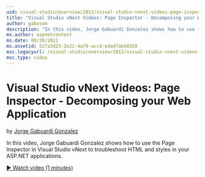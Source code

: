 ```yaml
---
uid: visual-studio/overview/2012/visual-studio-vnext-videos-page-inspector-decomposing-your-web-application
title: "Visual Studio vNext Videos: Page Inspector - Decomposing your Web Application | Microsoft Docs"
author: gabosom
description: "In this video, Jorge Gabuardi Gonzalez shows how to use the Page Inspector in Visual Studio vNext to troubleshoot HTML and styles in your ASP.NET application..."
ms.author: aspnetcontent
ms.date: 08/30/2011
ms.assetid: 527a3d23-2e22-4a79-accd-eda47ab40350
msc.legacyurl: /visual-studio/overview/2012/visual-studio-vnext-videos-page-inspector-decomposing-your-web-application
msc.type: video
---
```

Visual Studio vNext Videos: Page Inspector - Decomposing your Web Application
====================
by [Jorge Gabuardi Gonzalez](https://github.com/gabosom)

In this video, Jorge Gabuardi Gonzalez shows how to use the Page Inspector in Visual Studio vNext to troubleshoot HTML and styles in your ASP.NET applications.

[&#9654; Watch video (1 minutes)](https://channel9.msdn.com/Blogs/ASP-NET-Site-Videos/visual-studio-vnext-videos-page-inspector-decomposing-your-web-application)
